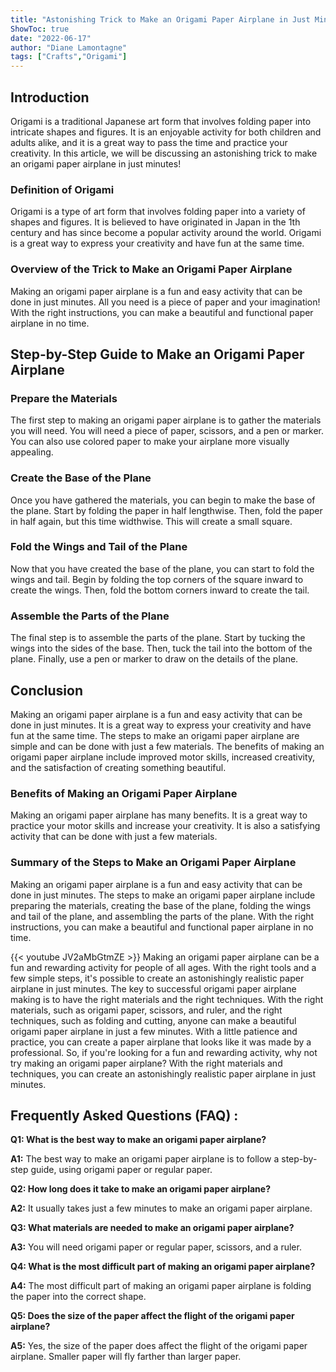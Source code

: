 ```yaml
---
title: "Astonishing Trick to Make an Origami Paper Airplane in Just Minutes!"
ShowToc: true 
date: "2022-06-17"
author: "Diane Lamontagne" 
tags: ["Crafts","Origami"]
---
```

## Introduction
Origami is a traditional Japanese art form that involves folding paper into intricate shapes and figures. It is an enjoyable activity for both children and adults alike, and it is a great way to pass the time and practice your creativity. In this article, we will be discussing an astonishing trick to make an origami paper airplane in just minutes!

### Definition of Origami
Origami is a type of art form that involves folding paper into a variety of shapes and figures. It is believed to have originated in Japan in the 1th century and has since become a popular activity around the world. Origami is a great way to express your creativity and have fun at the same time.

### Overview of the Trick to Make an Origami Paper Airplane
Making an origami paper airplane is a fun and easy activity that can be done in just minutes. All you need is a piece of paper and your imagination! With the right instructions, you can make a beautiful and functional paper airplane in no time.

## Step-by-Step Guide to Make an Origami Paper Airplane

### Prepare the Materials
The first step to making an origami paper airplane is to gather the materials you will need. You will need a piece of paper, scissors, and a pen or marker. You can also use colored paper to make your airplane more visually appealing.

### Create the Base of the Plane
Once you have gathered the materials, you can begin to make the base of the plane. Start by folding the paper in half lengthwise. Then, fold the paper in half again, but this time widthwise. This will create a small square.

### Fold the Wings and Tail of the Plane
Now that you have created the base of the plane, you can start to fold the wings and tail. Begin by folding the top corners of the square inward to create the wings. Then, fold the bottom corners inward to create the tail.

### Assemble the Parts of the Plane
The final step is to assemble the parts of the plane. Start by tucking the wings into the sides of the base. Then, tuck the tail into the bottom of the plane. Finally, use a pen or marker to draw on the details of the plane.

## Conclusion
Making an origami paper airplane is a fun and easy activity that can be done in just minutes. It is a great way to express your creativity and have fun at the same time. The steps to make an origami paper airplane are simple and can be done with just a few materials. The benefits of making an origami paper airplane include improved motor skills, increased creativity, and the satisfaction of creating something beautiful. 

### Benefits of Making an Origami Paper Airplane
Making an origami paper airplane has many benefits. It is a great way to practice your motor skills and increase your creativity. It is also a satisfying activity that can be done with just a few materials.

### Summary of the Steps to Make an Origami Paper Airplane
Making an origami paper airplane is a fun and easy activity that can be done in just minutes. The steps to make an origami paper airplane include preparing the materials, creating the base of the plane, folding the wings and tail of the plane, and assembling the parts of the plane. With the right instructions, you can make a beautiful and functional paper airplane in no time.

{{< youtube JV2aMbGtmZE >}} 
Making an origami paper airplane can be a fun and rewarding activity for people of all ages. With the right tools and a few simple steps, it's possible to create an astonishingly realistic paper airplane in just minutes. The key to successful origami paper airplane making is to have the right materials and the right techniques. With the right materials, such as origami paper, scissors, and ruler, and the right techniques, such as folding and cutting, anyone can make a beautiful origami paper airplane in just a few minutes. With a little patience and practice, you can create a paper airplane that looks like it was made by a professional. So, if you're looking for a fun and rewarding activity, why not try making an origami paper airplane? With the right materials and techniques, you can create an astonishingly realistic paper airplane in just minutes.

## Frequently Asked Questions (FAQ) :
**Q1: What is the best way to make an origami paper airplane?**

**A1:** The best way to make an origami paper airplane is to follow a step-by-step guide, using origami paper or regular paper.

**Q2: How long does it take to make an origami paper airplane?**

**A2:** It usually takes just a few minutes to make an origami paper airplane.

**Q3: What materials are needed to make an origami paper airplane?**

**A3:** You will need origami paper or regular paper, scissors, and a ruler.

**Q4: What is the most difficult part of making an origami paper airplane?**

**A4:** The most difficult part of making an origami paper airplane is folding the paper into the correct shape.

**Q5: Does the size of the paper affect the flight of the origami paper airplane?**

**A5:** Yes, the size of the paper does affect the flight of the origami paper airplane. Smaller paper will fly farther than larger paper.





